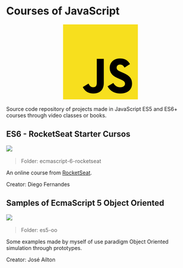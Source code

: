 # Courses of JavaScript

<p align="center"> 
<img src=".github/logo.png">
</p>

Source code repository of projects made in JavaScript ES5 and ES6+ courses through video classes or books.

## ES6 - RocketSeat Starter Cursos
![](https://img.shields.io/badge/status-in%20progress-blue)

> Folder: ecmascript-6-rocketseat

An online course from [RocketSeat](https://app.rocketseat.com.br/starter).

Creator: Diego Fernandes

## Samples of EcmaScript 5 Object Oriented
![](https://img.shields.io/badge/status-completed-brightgreen)

> Folder: es5-oo

Some examples made by myself of use paradigm Object Oriented simulation through prototypes.

Creator: José Ailton
